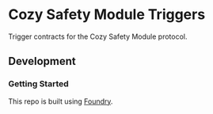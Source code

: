 # Cozy Safety Module Triggers

Trigger contracts for the Cozy Safety Module protocol.

## Development

### Getting Started

This repo is built using [Foundry](https://github.com/gakonst/foundry).